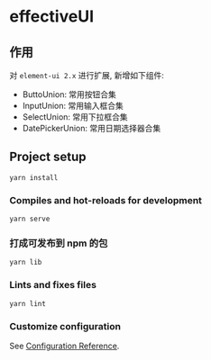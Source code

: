 # effectiveUI

## 作用

对 `element-ui 2.x` 进行扩展, 新增如下组件:

-   ButtoUnion: 常用按钮合集
-   InputUnion: 常用输入框合集
-   SelectUnion: 常用下拉框合集
-   DatePickerUnion: 常用日期选择器合集

## Project setup

```
yarn install
```

### Compiles and hot-reloads for development

```
yarn serve
```

### 打成可发布到 npm 的包

```
yarn lib
```

### Lints and fixes files

```
yarn lint
```

### Customize configuration

See [Configuration Reference](https://cli.vuejs.org/config/).
